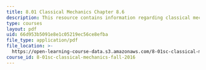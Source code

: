 ```yaml
---
title: 8.01 Classical Mechanics Chapter 8.6
description: This resource contains information regarding classical mechanics.
type: courses
layout: pdf
uid: 66d953b5091e8e1c05219ec56ce8efba
file_type: application/pdf
file_location: >-
  https://open-learning-course-data.s3.amazonaws.com/8-01sc-classical-mechanics-fall-2016/66d953b5091e8e1c05219ec56ce8efba_MIT8_01F16_chapter8.6.pdf
course_id: 8-01sc-classical-mechanics-fall-2016
---
```

